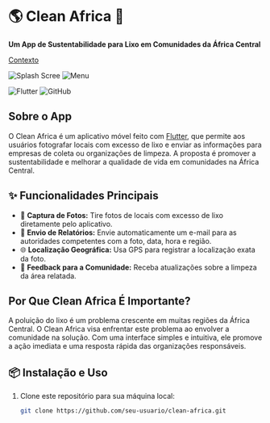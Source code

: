 # 🌎 Clean Africa 🌿
**Um App de Sustentabilidade para Lixo em Comunidades da África Central**

[Contexto](https://github.com/elisioMassaqui/clean-africa/blob/main/About%20Clean%20Africa.md)

![Splash Scree](https://github.com/elisioMassaqui/clean-africa/blob/main/Anota%C3%A7%C3%A3o%202024-04-28%20122349.png)
![Menu](https://github.com/elisioMassaqui/clean-africa/blob/main/Anota%C3%A7%C3%A3o%202024-04-28%20124655.png)

![Flutter](https://img.shields.io/badge/Flutter-Framework-blue?style=flat-square) ![GitHub](https://img.shields.io/badge/GitHub-Repository-black?style=flat-square)

## Sobre o App
O Clean Africa é um aplicativo móvel feito com [Flutter](https://flutter.dev/), que permite aos usuários fotografar locais com excesso de lixo e enviar as informações para empresas de coleta ou organizações de limpeza. A proposta é promover a sustentabilidade e melhorar a qualidade de vida em comunidades na África Central.

## ✨ Funcionalidades Principais
- 📸 **Captura de Fotos:** Tire fotos de locais com excesso de lixo diretamente pelo aplicativo.
- 📧 **Envio de Relatórios:** Envie automaticamente um e-mail para as autoridades competentes com a foto, data, hora e região.
- 🌐 **Localização Geográfica:** Usa GPS para registrar a localização exata da foto.
- 🔄 **Feedback para a Comunidade:** Receba atualizações sobre a limpeza da área relatada.

## Por Que Clean Africa É Importante?
A poluição do lixo é um problema crescente em muitas regiões da África Central. O Clean Africa visa enfrentar este problema ao envolver a comunidade na solução. Com uma interface simples e intuitiva, ele promove a ação imediata e uma resposta rápida das organizações responsáveis.

## 📦 Instalação e Uso
1. Clone este repositório para sua máquina local:
   ```bash
   git clone https://github.com/seu-usuario/clean-africa.git
